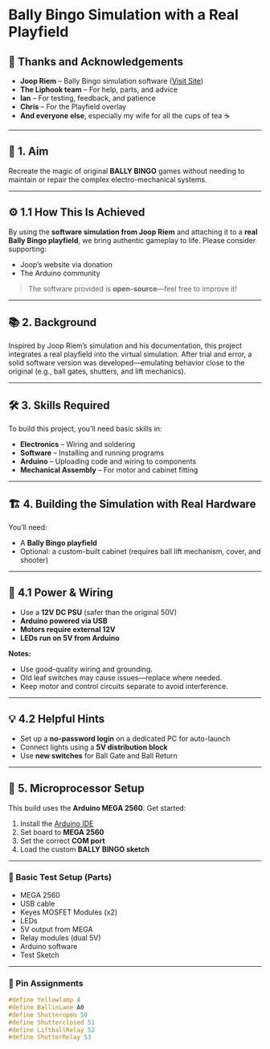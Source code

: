 # Bally Bingo Simulation with a Real Playfield

## 🎉 Thanks and Acknowledgements

- **Joop Riem** – Bally Bingo simulation software ([Visit Site](http://www.bingo.joopriem.nl))
- **The Liphook team** – For help, parts, and advice
- **Ian** – For testing, feedback, and patience
- **Chris** – For the Playfield overlay
- **And everyone else**, especially my wife for all the cups of tea ☕️

---

## 🎯 1. Aim

Recreate the magic of original **BALLY BINGO** games without needing to maintain or repair the complex electro-mechanical systems.

---

## ⚙️ 1.1 How This Is Achieved

By using the **software simulation from Joop Riem** and attaching it to a **real Bally Bingo playfield**, we bring authentic gameplay to life. Please consider supporting:

- Joop’s website via donation
- The Arduino community

> The software provided is **open-source**—feel free to improve it!

---

## 📚 2. Background

Inspired by Joop Riem’s simulation and his documentation, this project integrates a real playfield into the virtual simulation. After trial and error, a solid software version was developed—emulating behavior close to the original (e.g., ball gates, shutters, and lift mechanics).

---

## 🛠️ 3. Skills Required

To build this project, you’ll need basic skills in:

- **Electronics** – Wiring and soldering
- **Software** – Installing and running programs
- **Arduino** – Uploading code and wiring to components
- **Mechanical Assembly** – For motor and cabinet fitting

---

## 🏗️ 4. Building the Simulation with Real Hardware

You’ll need:
- A **Bally Bingo playfield**
- Optional: a custom-built cabinet (requires ball lift mechanism, cover, and shooter)

---

## 🔌 4.1 Power & Wiring

- Use a **12V DC PSU** (safer than the original 50V)
- **Arduino powered via USB**
- **Motors require external 12V**
- **LEDs run on 5V from Arduino**

**Notes:**
- Use good-quality wiring and grounding.
- Old leaf switches may cause issues—replace where needed.
- Keep motor and control circuits separate to avoid interference.

---

## 💡 4.2 Helpful Hints

- Set up a **no-password login** on a dedicated PC for auto-launch
- Connect lights using a **5V distribution block**
- Use **new switches** for Ball Gate and Ball Return

---

## 🤖 5. Microprocessor Setup

This build uses the **Arduino MEGA 2560**. Get started:

1. Install the [Arduino IDE](https://www.arduino.cc/en/software)
2. Set board to **MEGA 2560**
3. Set the correct **COM port**
4. Load the custom **BALLY BINGO sketch**

---

### 🔧 Basic Test Setup (Parts)

- MEGA 2560
- USB cable
- Keyes MOSFET Modules (x2)
- LEDs
- 5V output from MEGA
- Relay modules (dual 5V)
- Arduino software
- Test Sketch

---

### 📌 Pin Assignments
```cpp
#define Yellowlamp 4
#define BallinLane A0
#define Shutteropen 50
#define Shutterclosed 51
#define LiftballRelay 52
#define ShutterRelay 53
